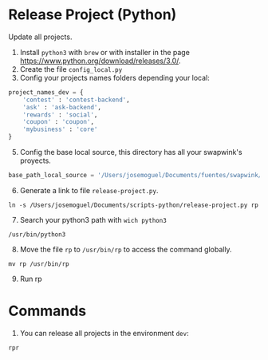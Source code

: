# Release Project (Python)

Update all projects.

1. Install `python3` with `brew` or with installer in the page https://www.python.org/download/releases/3.0/.
2. Create the file `config_local.py`
2. Config your projects names folders depending your local:

```python
project_names_dev = { 
    'contest' : 'contest-backend', 
    'ask' : 'ask-backend', 
    'rewards' : 'social', 
    'coupon' : 'coupon', 
    'mybusiness' : 'core'
}
```

5. Config the base local source, this directory has all your swapwink's proyects.
  
```python
base_path_local_source = '/Users/josemoguel/Documents/fuentes/swapwink/'
```
6. Generate a link to file `release-project.py`.
```
ln -s /Users/josemoguel/Documents/scripts-python/release-project.py rp
```
7. Search your python3 path with `wich python3`
```
/usr/bin/python3
```
8. Move the file `rp` to `/usr/bin/rp` to access the command globally.
```
mv rp /usr/bin/rp
```
9. Run rp

# Commands

1. You can release all projects in the environment `dev`:
```
rpr
```
